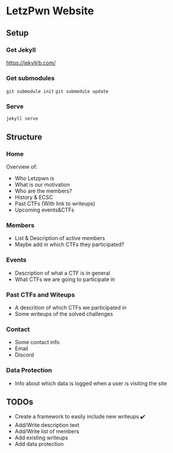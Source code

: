 # LetzPwn Website

## Setup
### Get Jekyll
https://jekyllrb.com/

### Get submodules
`git submodule init`
`git submodule update`

### Serve
`jekyll serve`

## Structure

### Home
Overview of:
* Who Letzpwn is
* What is our motivation
* Who are the members?
* History & ECSC
* Past CTFs (With link to writeups)
* Upcoming events&CTFs

### Members
* List & Description of active members
* Maybe add in which CTFs they participated?

### Events
* Description of what a CTF is in general
* What CTFs we are going to participate in

### Past CTFs and Witeups
* A descrition of which CTFs we participated in
* Some writeups of the solved challenges

### Contact
* Some contact info
* Email
* Discord

### Data Protection
* Info about which data is logged when a user is visiting the site

## TODOs
* Create a framework to easily include new writeups ✔️
* Add/Write description text 
* Add/Write list of members
* Add existing writeups
* Add data protection  
